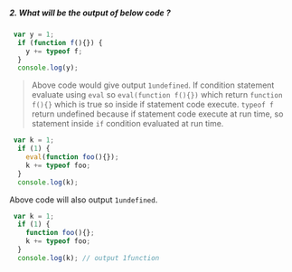 ##### 2. What will be the output of below code ?

```javascript
 var y = 1;
  if (function f(){}) {
    y += typeof f;
  }
  console.log(y);
```
> Above code would give output `1undefined`. If condition statement evaluate using `eval` so `eval(function f(){})` which return `function f(){}` which is true so inside if statement code execute. `typeof f` return undefined because if statement code execute at run time, so statement inside `if` condition evaluated at run time.  

```javascript
 var k = 1;
  if (1) {
    eval(function foo(){});
    k += typeof foo;
  }
  console.log(k); 
```
Above code will also output `1undefined`.

```javascript
 var k = 1;
  if (1) {
    function foo(){};
    k += typeof foo;
  }
  console.log(k); // output 1function
```
